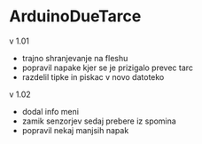 # ArduinoDueTarce

v 1.01
* trajno shranjevanje na fleshu
* popravil napake kjer se je prizigalo prevec tarc
* razdelil tipke in piskac v novo datoteko

v 1.02
* dodal info meni
* zamik senzorjev sedaj prebere iz spomina
* popravil nekaj manjsih napak
